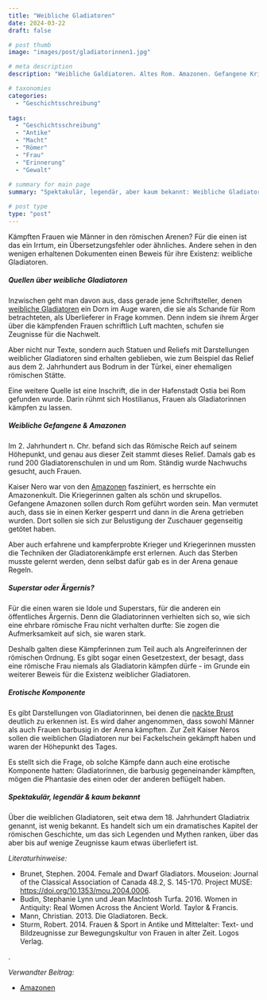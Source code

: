 ```yaml
---
title: "Weibliche Gladiatoren"
date: 2024-03-22
draft: false

# post thumb
image: "images/post/gladiatorinnen1.jpg"

# meta description
description: "Weibliche Galdiatoren. Altes Rom. Amazonen. Gefangene Kriegerinnen in römischen Arenen. Kampf in der Arena. Frauen als Gladiator. Gladiatrix."

# taxonomies
categories:
  - "Geschichtsschreibung"
 
tags:
  - "Geschichtsschreibung"
  - "Antike"
  - "Macht"
  - "Römer"
  - "Frau"
  - "Erinnerung"
  - "Gewalt"
  
# summary for main page
summary: "Spektakulär, legendär, aber kaum bekannt: Weibliche Gladiatoren waren im antiken Rom für die einen erotische Superstars, für die anderen ein Skandal und öffentliches Ärgernis."

# post type
type: "post"
---
```


Kämpften Frauen wie Männer in den römischen Arenen? Für die einen ist das ein Irrtum, ein Übersetzungsfehler oder ähnliches. Andere sehen in den wenigen erhaltenen Dokumenten einen Beweis für ihre Existenz: weibliche Gladiatoren. 

##### Quellen über weibliche Gladiatoren

Inzwischen geht man davon aus, dass gerade jene Schriftsteller, denen [weibliche Gladiatoren](https://www.worldhistory.org/article/35/female-gladiators-in-ancient-rome/) ein Dorn im Auge waren, die sie als Schande für Rom betrachteten, als Überlieferer in Frage kommen. Denn indem sie ihrem Ärger über die kämpfenden Frauen schriftlich Luft machten, schufen sie Zeugnisse für die Nachwelt.

Aber nicht nur Texte, sondern auch Statuen und Reliefs mit Darstellungen weiblicher Gladiatoren sind erhalten geblieben, wie zum Beispiel das Relief aus dem 2. Jahrhundert aus Bodrum in der Türkei, einer ehemaligen römischen Stätte.

Eine weitere Quelle ist eine Inschrift, die in der Hafenstadt Ostia bei Rom gefunden wurde. Darin rühmt sich Hostilianus, Frauen als Gladiatorinnen kämpfen zu lassen.

##### Weibliche Gefangene & Amazonen

Im 2. Jahrhundert n. Chr. befand sich das Römische Reich auf seinem Höhepunkt, und genau aus dieser Zeit stammt dieses Relief. Damals gab es rund 200 Gladiatorenschulen in und um Rom. Ständig wurde Nachwuchs gesucht, auch Frauen.

Kaiser Nero war von den [Amazonen](https://www.ichfrau.com/herstory/lesben-maennermordende-weibsbilder-ungeheurliche-gestalten-nein-amazonen/14903) fasziniert, es herrschte ein Amazonenkult. Die Kriegerinnen galten als schön und skrupellos. Gefangene Amazonen sollen durch Rom geführt worden sein. Man vermutet auch, dass sie in einen Kerker gesperrt und dann in die Arena getrieben wurden. Dort sollen sie sich zur Belustigung der Zuschauer gegenseitig getötet haben.

Aber auch erfahrene und kampferprobte Krieger und Kriegerinnen mussten die Techniken der Gladiatorenkämpfe erst erlernen. Auch das Sterben musste gelernt werden, denn selbst dafür gab es in der Arena genaue Regeln.

##### Superstar oder Ärgernis?

Für die einen waren sie Idole und Superstars, für die anderen ein öffentliches Ärgernis. Denn die Gladiatorinnen verhielten sich so, wie sich eine ehrbare römische Frau nicht verhalten durfte: Sie zogen die Aufmerksamkeit auf sich, sie waren stark.

Deshalb galten diese Kämpferinnen zum Teil auch als Angreiferinnen der römischen Ordnung. Es gibt sogar einen Gesetzestext, der besagt, dass eine römische Frau niemals als Gladiatorin kämpfen dürfe - im Grunde ein weiterer Beweis für die Existenz weiblicher Gladiatoren.

##### Erotische Komponente

Es gibt Darstellungen von Gladiatorinnen, bei denen die [nackte Brust](https://www.nationalgeographic.de/geschichte-und-kultur/2018/08/selten-aber-toedlich-die-gladiatorinnen-roms) deutlich zu erkennen ist. Es wird daher angenommen, dass sowohl Männer als auch Frauen barbusig in der Arena kämpften. Zur Zeit Kaiser Neros sollen die weiblichen Gladiatoren nur bei Fackelschein gekämpft haben und waren der Höhepunkt des Tages.

Es stellt sich die Frage, ob solche Kämpfe dann auch eine erotische Komponente hatten: Gladiatorinnen, die barbusig gegeneinander kämpften, mögen die Phantasie des einen oder der anderen beflügelt haben.

##### Spektakulär, legendär & kaum bekannt

Über die weiblichen Gladiatoren, seit etwa dem 18. Jahrhundert Gladiatrix genannt, ist wenig bekannt. Es handelt sich um ein dramatisches Kapitel der römischen Geschichte, um das sich Legenden und Mythen ranken, über das aber bis auf wenige Zeugnisse kaum etwas überliefert ist.


*Literaturhinweise:*
- Brunet, Stephen. 2004. Female and Dwarf Gladiators. Mouseion: Journal of the Classical Association of Canada 48.2, S. 145-170. Project MUSE: https://doi.org/10.1353/mou.2004.0006.
- Budin, Stephanie Lynn und Jean MacIntosh Turfa. 2016. Women in Antiquity: Real Women Across the Ancient World. Taylor & Francis.
- Mann, Christian. 2013. Die Gladiatoren. Beck.
- Sturm, Robert. 2014. Frauen & Sport in Antike und Mittelalter: Text- und Bildzeugnisse zur Bewegungskultur von Frauen in alter Zeit. Logos Verlag.


.


*Verwandter Beitrag:*
- [Amazonen](https://www.erinnermich.eu/blog/amazonen/)



